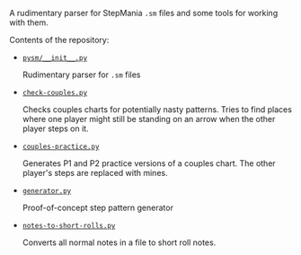 A rudimentary parser for StepMania `.sm` files
and some tools for working with them.

Contents of the repository:
- [`pysm/__init__.py`](pysm/__init__.py)

    Rudimentary parser for `.sm` files

- [`check-couples.py`](check-couples.py)

    Checks couples charts for potentially nasty patterns.
    Tries to find places where one player might still be standing on an
    arrow when the other player steps on it.

- [`couples-practice.py`](couples-practice.py)

    Generates P1 and P2 practice versions of a couples chart.
    The other player's steps are replaced with mines.

- [`generator.py`](generator.py)

    Proof-of-concept step pattern generator

- [`notes-to-short-rolls.py`](notes-to-short-rolls.py)

    Converts all normal notes in a file to short roll notes.
